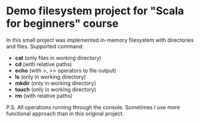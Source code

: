 # Demo filesystem project for "Scala for beginners" course

In this small project was implemented in-memory filesystem with directories and files.
Supported command:
- **cat** (only files in working directory)
- **cd** (with relative paths)
- **echo** (with >, >> operators to file output)
- **ls** (only in working directory)
- **mkdir** (only in working directory)
- **touch** (only in working directory)
- **rm** (with relative paths)

P.S. All operations running through the console. Sometimes I use more functional approach than in this original project.
